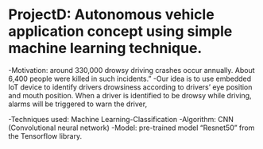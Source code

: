 # ProjectD: Autonomous vehicle application concept using simple machine learning technique. 

-Motivation: around 330,000 drowsy driving crashes occur annually. About 6,400 people were killed in such incidents.” 
-Our idea is to use embedded IoT device to identify drivers drowsiness according to drivers’ eye 
position and mouth position. When a driver is identified to be drowsy while driving, alarms will be triggered to warn the driver,           
   
-Techniques used: Machine Learning-Classification 
-Algorithm: CNN (Convolutional neural network)
-Model: pre-trained model “Resnet50” from the Tensorflow library.   

